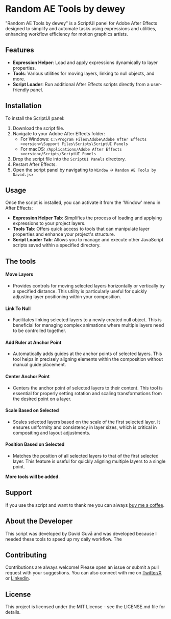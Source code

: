 # Random AE Tools by dewey

"Random AE Tools by dewey" is a ScriptUI panel for Adobe After Effects designed to simplify and automate tasks using expressions and utilities, enhancing workflow efficiency for motion graphics artists.

## Features

- **Expression Helper**: Load and apply expressions dynamically to layer properties.
- **Tools**: Various utilities for moving layers, linking to null objects, and more.
- **Script Loader**: Run additional After Effects scripts directly from a user-friendly panel.

## Installation

To install the ScriptUI panel:

1. Download the script file.
2. Navigate to your Adobe After Effects folder:
   - For Windows: `C:\Program Files\Adobe\Adobe After Effects <version>\Support Files\Scripts\ScriptUI Panels`
   - For macOS: `/Applications/Adobe After Effects <version>/Scripts/ScriptUI Panels`
3. Drop the script file into the `ScriptUI Panels` directory.
4. Restart After Effects.
5. Open the script panel by navigating to `Window` -> `Random AE Tools by David.jsx`

## Usage

Once the script is installed, you can activate it from the 'Window' menu in After Effects:

- **Expression Helper Tab**: Simplifies the process of loading and applying expressions to your project layers.
- **Tools Tab**: Offers quick access to tools that can manipulate layer properties and enhance your project's structure.
- **Script Loader Tab**: Allows you to manage and execute other JavaScript scripts saved within a specified directory.

## The tools
#### Move Layers
- Provides controls for moving selected layers horizontally or vertically by a specified distance. This utility is particularly useful for quickly adjusting layer positioning within your composition.

#### Link To Null
- Facilitates linking selected layers to a newly created null object. This is beneficial for managing complex animations where multiple layers need to be controlled together.

#### Add Ruler at Anchor Point
- Automatically adds guides at the anchor points of selected layers. This tool helps in precisely aligning elements within the composition without manual guide placement.

#### Center Anchor Point
- Centers the anchor point of selected layers to their content. This tool is essential for properly setting rotation and scaling transformations from the desired point on a layer.

#### Scale Based on Selected
- Scales selected layers based on the scale of the first selected layer. It ensures uniformity and consistency in layer sizes, which is critical in compositing and layout adjustments.

#### Position Based on Selected
- Matches the position of all selected layers to that of the first selected layer. This feature is useful for quickly aligning multiple layers to a single point.

**More tools will be added.**

## Support

If you use the script and want to thank me you can always [buy me a coffee](https://buymeacoffee.com/davidguva).

## About the Developer

This script was developed by David Guvå and was developed because I needed these tools to speed up my daily workflow. The 

## Contributing

Contributions are always welcome! Please open an issue or submit a pull request with your suggestions. You can also connect with me on [Twitter/X](https://twitter.com/davidguva) or [Linkedin](https://www.linkedin.com/in/davidguva).

## License

This project is licensed under the MIT License - see the LICENSE.md file for details.
